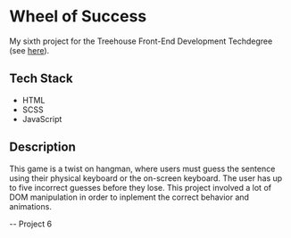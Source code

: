 # Wheel of Success

My sixth project for the Treehouse Front-End Development Techdegree (see [here](https://join.teamtreehouse.com/front-end-web-development-techdegree/)).



## Tech Stack

- HTML
- SCSS
- JavaScript



## Description

This game is a twist on hangman, where users must guess the sentence using their physical keyboard or the on-screen keyboard. The user has up to five incorrect guesses before they lose. This project involved a lot of DOM manipulation in order to inplement the correct behavior and animations.

-- Project 6

